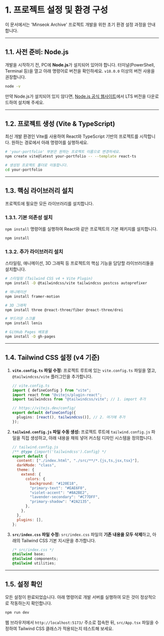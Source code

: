 # 1. 프로젝트 설정 및 환경 구성

이 문서에서는 'Minseok Archive' 프로젝트 개발을 위한 초기 환경 설정 과정을 안내합니다.

---

## 1.1. 사전 준비: Node.js

개발을 시작하기 전, PC에 **Node.js**가 설치되어 있어야 합니다. 터미널(PowerShell, Terminal 등)을 열고 아래 명령어로 버전을 확인하세요. `v18.0.0` 이상의 버전 사용을 권장합니다.

```bash
node -v
```

만약 Node.js가 설치되어 있지 않다면, [Node.js 공식 웹사이트](https://nodejs.org/ko)에서 LTS 버전을 다운로드하여 설치해 주세요.

---

## 1.2. 프로젝트 생성 (Vite & TypeScript)

최신 개발 환경인 Vite를 사용하여 React와 TypeScript 기반의 프로젝트를 시작합니다. 원하는 경로에서 아래 명령어를 실행하세요.

```bash
# 'your-portfolio' 부분은 원하는 프로젝트 이름으로 변경하세요.
npm create vite@latest your-portfolio -- --template react-ts

# 생성된 프로젝트 폴더로 이동합니다.
cd your-portfolio
```

---

## 1.3. 핵심 라이브러리 설치

프로젝트에 필요한 모든 라이브러리를 설치합니다.

### 1.3.1. 기본 의존성 설치

`npm install` 명령어를 실행하여 React와 같은 프로젝트의 기본 패키지를 설치합니다.

```bash
npm install
```

### 1.3.2. 추가 라이브러리 설치

스타일링, 애니메이션, 3D 그래픽 등 프로젝트의 핵심 기능을 담당할 라이브러리들을 설치합니다.

```bash
# 스타일링 (Tailwind CSS v4 + Vite Plugin)
npm install -D @tailwindcss/vite tailwindcss postcss autoprefixer

# 애니메이션
npm install framer-motion

# 3D 그래픽
npm install three @react-three/fiber @react-three/drei

# 부드러운 스크롤
npm install lenis

# GitHub Pages 배포용
npm install -D gh-pages
```

---

## 1.4. Tailwind CSS 설정 (v4 기준)

1.  **`vite.config.ts` 파일 수정:**
    프로젝트 루트에 있는 `vite.config.ts` 파일을 열고, `@tailwindcss/vite` 플러그인을 추가합니다.

    ```typescript
    // vite.config.ts
    import { defineConfig } from "vite";
    import react from "@vitejs/plugin-react";
    import tailwindcss from "@tailwindcss/vite"; // 1. import 추가

    // https://vitejs.dev/config/
    export default defineConfig({
      plugins: [react(), tailwindcss()], // 2. 여기에 추가
    });
    ```

2.  **`tailwind.config.js` 파일 수동 생성:**
    프로젝트 루트에 `tailwind.config.js` 파일을 직접 생성하고, 아래 내용을 채워 넣어 커스텀 디자인 시스템을 정의합니다.

    ```javascript
    // tailwind.config.js
    /** @type {import('tailwindcss').Config} */
    export default {
      content: ["./index.html", "./src/**/*.{js,ts,jsx,tsx}"],
      darkMode: "class",
      theme: {
        extend: {
          colors: {
            background: "#120E18",
            "primary-text": "#EAE6F0",
            "violet-accent": "#8A2BE2",
            "lavender-secondary": "#C77DFF",
            "primary-shadow": "#2A2135",
          },
        },
      },
      plugins: [],
    };
    ```

3.  **`src/index.css` 파일 수정:**
    `src/index.css` 파일의 **기존 내용을 모두 삭제**하고, 아래의 Tailwind CSS 기본 지시문을 추가합니다.

    ```css
    /* src/index.css */
    @tailwind base;
    @tailwind components;
    @tailwind utilities;
    ```

---

## 1.5. 설정 확인

모든 설정이 완료되었습니다. 아래 명령어로 개발 서버를 실행하여 모든 것이 정상적으로 작동하는지 확인합니다.

```bash
npm run dev
```

웹 브라우저에서 `http://localhost:5173/` 주소로 접속한 뒤, `src/App.tsx` 파일을 수정하여 Tailwind CSS 클래스가 적용되는지 테스트해 보세요.

